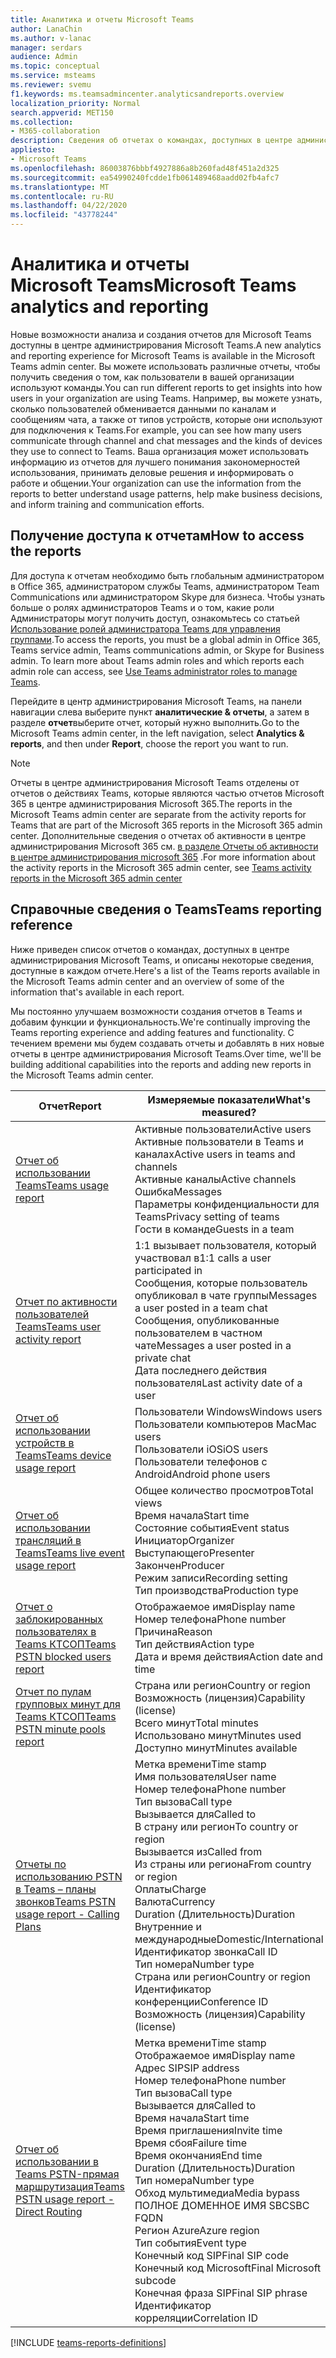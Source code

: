 ```yaml
---
title: Аналитика и отчеты Microsoft Teams
author: LanaChin
ms.author: v-lanac
manager: serdars
audience: Admin
ms.topic: conceptual
ms.service: msteams
ms.reviewer: svemu
f1.keywords: ms.teamsadmincenter.analyticsandreports.overview
localization_priority: Normal
search.appverid: MET150
ms.collection:
- M365-collaboration
description: Сведения об отчетах о командах, доступных в центре администрирования Microsoft Teams.
appliesto:
- Microsoft Teams
ms.openlocfilehash: 86003876bbbf4927886a8b260fad48f451a2d325
ms.sourcegitcommit: ea54990240fcdde1fb061489468aadd02fb4afc7
ms.translationtype: MT
ms.contentlocale: ru-RU
ms.lasthandoff: 04/22/2020
ms.locfileid: "43778244"
---
```

# <a name="microsoft-teams-analytics-and-reporting"></a><span data-ttu-id="872c4-103">Аналитика и отчеты Microsoft Teams</span><span class="sxs-lookup"><span data-stu-id="872c4-103">Microsoft Teams analytics and reporting</span></span>

<span data-ttu-id="872c4-104">Новые возможности анализа и создания отчетов для Microsoft Teams доступны в центре администрирования Microsoft Teams.</span><span class="sxs-lookup"><span data-stu-id="872c4-104">A new analytics and reporting experience for Microsoft Teams is available in the Microsoft Teams admin center.</span></span> <span data-ttu-id="872c4-105">Вы можете использовать различные отчеты, чтобы получить сведения о том, как пользователи в вашей организации используют команды.</span><span class="sxs-lookup"><span data-stu-id="872c4-105">You can run different reports to get insights into how users in your organization are using Teams.</span></span> <span data-ttu-id="872c4-106">Например, вы можете узнать, сколько пользователей обменивается данными по каналам и сообщениям чата, а также от типов устройств, которые они используют для подключения к Teams.</span><span class="sxs-lookup"><span data-stu-id="872c4-106">For example, you can see how many users communicate through channel and chat messages and the kinds of devices they use to connect to Teams.</span></span> <span data-ttu-id="872c4-107">Ваша организация может использовать информацию из отчетов для лучшего понимания закономерностей использования, принимать деловые решения и информировать о работе и общении.</span><span class="sxs-lookup"><span data-stu-id="872c4-107">Your organization can use the information from the reports to better understand usage patterns, help make business decisions, and inform training and communication efforts.</span></span>

## <a name="how-to-access-the-reports"></a><span data-ttu-id="872c4-108">Получение доступа к отчетам</span><span class="sxs-lookup"><span data-stu-id="872c4-108">How to access the reports</span></span>

<span data-ttu-id="872c4-109">Для доступа к отчетам необходимо быть глобальным администратором в Office 365, администратором службы Teams, администратором Team Communications или администратором Skype для бизнеса. Чтобы узнать больше о ролях администраторов Teams и о том, какие роли Администраторы могут получить доступ, ознакомьтесь со статьей [Использование ролей администратора Teams для управления группами](../using-admin-roles.md).</span><span class="sxs-lookup"><span data-stu-id="872c4-109">To access the reports, you must be a global admin in Office 365, Teams service admin, Teams communications admin, or Skype for Business admin. To learn more about Teams admin roles and which reports each admin role can access, see [Use Teams administrator roles to manage Teams](../using-admin-roles.md).</span></span>

<span data-ttu-id="872c4-110">Перейдите в центр администрирования Microsoft Teams, на панели навигации слева выберите пункт **аналитические & отчеты**, а затем в разделе **отчет**выберите отчет, который нужно выполнить.</span><span class="sxs-lookup"><span data-stu-id="872c4-110">Go to the Microsoft Teams admin center, in the left navigation, select **Analytics & reports**, and then under **Report**, choose the report you want to run.</span></span>

> [!NOTE]
> <span data-ttu-id="872c4-111">Отчеты в центре администрирования Microsoft Teams отделены от отчетов о действиях Teams, которые являются частью отчетов Microsoft 365 в центре администрирования Microsoft 365.</span><span class="sxs-lookup"><span data-stu-id="872c4-111">The reports in the Microsoft Teams admin center are separate from the activity reports for Teams that are part of the Microsoft 365 reports in the Microsoft 365 admin center.</span></span> <span data-ttu-id="872c4-112">Дополнительные сведения о отчетах об активности в центре администрирования Microsoft 365 см. [в разделе Отчеты об активности в центре администрирования microsoft 365](../teams-activity-reports.md) .</span><span class="sxs-lookup"><span data-stu-id="872c4-112">For more information about the activity reports in the Microsoft 365 admin center, see [Teams activity reports in the Microsoft 365 admin center](../teams-activity-reports.md)</span></span>

## <a name="teams-reporting-reference"></a><span data-ttu-id="872c4-113">Справочные сведения о Teams</span><span class="sxs-lookup"><span data-stu-id="872c4-113">Teams reporting reference</span></span>

<span data-ttu-id="872c4-114">Ниже приведен список отчетов о командах, доступных в центре администрирования Microsoft Teams, и описаны некоторые сведения, доступные в каждом отчете.</span><span class="sxs-lookup"><span data-stu-id="872c4-114">Here's a list of the Teams reports available in the Microsoft Teams admin center and an overview of some of the information that's available in each report.</span></span>

<span data-ttu-id="872c4-115">Мы постоянно улучшаем возможности создания отчетов в Teams и добавим функции и функциональность.</span><span class="sxs-lookup"><span data-stu-id="872c4-115">We're continually improving the Teams reporting experience and adding features and functionality.</span></span> <span data-ttu-id="872c4-116">С течением времени мы будем создавать отчеты и добавлять в них новые отчеты в центре администрирования Microsoft Teams.</span><span class="sxs-lookup"><span data-stu-id="872c4-116">Over time, we'll be building additional capabilities into the reports and adding new reports in the Microsoft Teams admin center.</span></span>

|<span data-ttu-id="872c4-117">Отчет</span><span class="sxs-lookup"><span data-stu-id="872c4-117">Report</span></span>  |<span data-ttu-id="872c4-118">Измеряемые показатели</span><span class="sxs-lookup"><span data-stu-id="872c4-118">What's measured?</span></span> |
|---------|---------|
|[<span data-ttu-id="872c4-119">Отчет об использовании Teams</span><span class="sxs-lookup"><span data-stu-id="872c4-119">Teams usage report</span></span>](teams-usage-report.md)  |  <span data-ttu-id="872c4-120">Активные пользователи</span><span class="sxs-lookup"><span data-stu-id="872c4-120">Active users</span></span><br/><span data-ttu-id="872c4-121">Активные пользователи в Teams и каналах</span><span class="sxs-lookup"><span data-stu-id="872c4-121">Active users in teams and channels</span></span><br/><span data-ttu-id="872c4-122">Активные каналы</span><span class="sxs-lookup"><span data-stu-id="872c4-122">Active channels</span></span><br/><span data-ttu-id="872c4-123">Ошибка</span><span class="sxs-lookup"><span data-stu-id="872c4-123">Messages</span></span><br/><span data-ttu-id="872c4-124">Параметры конфиденциальности для Teams</span><span class="sxs-lookup"><span data-stu-id="872c4-124">Privacy setting of  teams</span></span><br/><span data-ttu-id="872c4-125">Гости в команде</span><span class="sxs-lookup"><span data-stu-id="872c4-125">Guests in a team</span></span>   |
|[<span data-ttu-id="872c4-126">Отчет по активности пользователей Teams</span><span class="sxs-lookup"><span data-stu-id="872c4-126">Teams user activity report</span></span>](user-activity-report.md)  |  <span data-ttu-id="872c4-127">1:1 вызывает пользователя, который участвовал в</span><span class="sxs-lookup"><span data-stu-id="872c4-127">1:1 calls a user participated in</span></span><br/><span data-ttu-id="872c4-128">Сообщения, которые пользователь опубликовал в чате группы</span><span class="sxs-lookup"><span data-stu-id="872c4-128">Messages a user posted in a team chat</span></span><br/><span data-ttu-id="872c4-129">Сообщения, опубликованные пользователем в частном чате</span><span class="sxs-lookup"><span data-stu-id="872c4-129">Messages a user posted in a private chat</span></span><br/><span data-ttu-id="872c4-130">Дата последнего действия пользователя</span><span class="sxs-lookup"><span data-stu-id="872c4-130">Last activity date of a user</span></span>     |
|[<span data-ttu-id="872c4-131">Отчет об использовании устройств в Teams</span><span class="sxs-lookup"><span data-stu-id="872c4-131">Teams device usage report</span></span>](device-usage-report.md)   |  <span data-ttu-id="872c4-132">Пользователи Windows</span><span class="sxs-lookup"><span data-stu-id="872c4-132">Windows users</span></span><br/><span data-ttu-id="872c4-133">Пользователи компьютеров Mac</span><span class="sxs-lookup"><span data-stu-id="872c4-133">Mac users</span></span><br/><span data-ttu-id="872c4-134">Пользователи iOS</span><span class="sxs-lookup"><span data-stu-id="872c4-134">iOS users</span></span><br/><span data-ttu-id="872c4-135">Пользователи телефонов с Android</span><span class="sxs-lookup"><span data-stu-id="872c4-135">Android phone users</span></span>     |
|[<span data-ttu-id="872c4-136">Отчет об использовании трансляций в Teams</span><span class="sxs-lookup"><span data-stu-id="872c4-136">Teams live event usage report</span></span>](teams-live-event-usage-report.md)   |  <span data-ttu-id="872c4-137">Общее количество просмотров</span><span class="sxs-lookup"><span data-stu-id="872c4-137">Total views</span></span><br><span data-ttu-id="872c4-138">Время начала</span><span class="sxs-lookup"><span data-stu-id="872c4-138">Start time</span></span><br><span data-ttu-id="872c4-139">Состояние события</span><span class="sxs-lookup"><span data-stu-id="872c4-139">Event status</span></span><br><span data-ttu-id="872c4-140">Инициатор</span><span class="sxs-lookup"><span data-stu-id="872c4-140">Organizer</span></span><br><span data-ttu-id="872c4-141">Выступающего</span><span class="sxs-lookup"><span data-stu-id="872c4-141">Presenter</span></span><br><span data-ttu-id="872c4-142">Закончен</span><span class="sxs-lookup"><span data-stu-id="872c4-142">Producer</span></span><br><span data-ttu-id="872c4-143">Режим записи</span><span class="sxs-lookup"><span data-stu-id="872c4-143">Recording setting</span></span><br><span data-ttu-id="872c4-144">Тип производства</span><span class="sxs-lookup"><span data-stu-id="872c4-144">Production type</span></span>    |
|[<span data-ttu-id="872c4-145">Отчет о заблокированных пользователях в Teams КТСОП</span><span class="sxs-lookup"><span data-stu-id="872c4-145">Teams PSTN blocked users report</span></span>](pstn-blocked-users-report.md)   |  <span data-ttu-id="872c4-146">Отображаемое имя</span><span class="sxs-lookup"><span data-stu-id="872c4-146">Display name</span></span><br><span data-ttu-id="872c4-147">Номер телефона</span><span class="sxs-lookup"><span data-stu-id="872c4-147">Phone number</span></span><br><span data-ttu-id="872c4-148">Причина</span><span class="sxs-lookup"><span data-stu-id="872c4-148">Reason</span></span><br><span data-ttu-id="872c4-149">Тип действия</span><span class="sxs-lookup"><span data-stu-id="872c4-149">Action type</span></span><br><span data-ttu-id="872c4-150">Дата и время действия</span><span class="sxs-lookup"><span data-stu-id="872c4-150">Action date and time</span></span>   |
|[<span data-ttu-id="872c4-151">Отчет по пулам групповых минут для Teams КТСОП</span><span class="sxs-lookup"><span data-stu-id="872c4-151">Teams PSTN minute pools report</span></span>](pstn-minute-pools-report.md) |  <span data-ttu-id="872c4-152">Страна или регион</span><span class="sxs-lookup"><span data-stu-id="872c4-152">Country or region</span></span><br><span data-ttu-id="872c4-153">Возможность (лицензия)</span><span class="sxs-lookup"><span data-stu-id="872c4-153">Capability (license)</span></span> <br><span data-ttu-id="872c4-154">Всего минут</span><span class="sxs-lookup"><span data-stu-id="872c4-154">Total minutes</span></span><br><span data-ttu-id="872c4-155">Использовано минут</span><span class="sxs-lookup"><span data-stu-id="872c4-155">Minutes used</span></span><br><span data-ttu-id="872c4-156">Доступно минут</span><span class="sxs-lookup"><span data-stu-id="872c4-156">Minutes available</span></span>|
|[<span data-ttu-id="872c4-157">Отчеты по использованию PSTN в Teams – планы звонков</span><span class="sxs-lookup"><span data-stu-id="872c4-157">Teams PSTN usage report - Calling Plans</span></span>](pstn-usage-report.md#calling-plans)|  <span data-ttu-id="872c4-158">Метка времени</span><span class="sxs-lookup"><span data-stu-id="872c4-158">Time stamp</span></span><br><span data-ttu-id="872c4-159">Имя пользователя</span><span class="sxs-lookup"><span data-stu-id="872c4-159">User name</span></span><br><span data-ttu-id="872c4-160">Номер телефона</span><span class="sxs-lookup"><span data-stu-id="872c4-160">Phone number</span></span><br><span data-ttu-id="872c4-161">Тип вызова</span><span class="sxs-lookup"><span data-stu-id="872c4-161">Call type</span></span> <br><span data-ttu-id="872c4-162">Вызывается для</span><span class="sxs-lookup"><span data-stu-id="872c4-162">Called to</span></span><br><span data-ttu-id="872c4-163">В страну или регион</span><span class="sxs-lookup"><span data-stu-id="872c4-163">To country or region</span></span> <br><span data-ttu-id="872c4-164">Вызывается из</span><span class="sxs-lookup"><span data-stu-id="872c4-164">Called from</span></span> <br><span data-ttu-id="872c4-165">Из страны или региона</span><span class="sxs-lookup"><span data-stu-id="872c4-165">From country or region</span></span><br><span data-ttu-id="872c4-166">Оплаты</span><span class="sxs-lookup"><span data-stu-id="872c4-166">Charge</span></span><br><span data-ttu-id="872c4-167">Валюта</span><span class="sxs-lookup"><span data-stu-id="872c4-167">Currency</span></span><br><span data-ttu-id="872c4-168">Duration (Длительность)</span><span class="sxs-lookup"><span data-stu-id="872c4-168">Duration</span></span><br><span data-ttu-id="872c4-169">Внутренние и международные</span><span class="sxs-lookup"><span data-stu-id="872c4-169">Domestic/International</span></span><br><span data-ttu-id="872c4-170">Идентификатор звонка</span><span class="sxs-lookup"><span data-stu-id="872c4-170">Call ID</span></span><br><span data-ttu-id="872c4-171">Тип номера</span><span class="sxs-lookup"><span data-stu-id="872c4-171">Number type</span></span><br><span data-ttu-id="872c4-172">Страна или регион</span><span class="sxs-lookup"><span data-stu-id="872c4-172">Country or region</span></span><br><span data-ttu-id="872c4-173">Идентификатор конференции</span><span class="sxs-lookup"><span data-stu-id="872c4-173">Conference ID</span></span><br><span data-ttu-id="872c4-174">Возможность (лицензия)</span><span class="sxs-lookup"><span data-stu-id="872c4-174">Capability (license)</span></span>|
|[<span data-ttu-id="872c4-175">Отчет об использовании в Teams PSTN-прямая маршрутизация</span><span class="sxs-lookup"><span data-stu-id="872c4-175">Teams PSTN usage report - Direct Routing</span></span>](pstn-usage-report.md#direct-routing)  |  <span data-ttu-id="872c4-176">Метка времени</span><span class="sxs-lookup"><span data-stu-id="872c4-176">Time stamp</span></span><br><span data-ttu-id="872c4-177">Отображаемое имя</span><span class="sxs-lookup"><span data-stu-id="872c4-177">Display name</span></span><br><span data-ttu-id="872c4-178">Адрес SIP</span><span class="sxs-lookup"><span data-stu-id="872c4-178">SIP address</span></span><br><span data-ttu-id="872c4-179">Номер телефона</span><span class="sxs-lookup"><span data-stu-id="872c4-179">Phone number</span></span> <br><span data-ttu-id="872c4-180">Тип вызова</span><span class="sxs-lookup"><span data-stu-id="872c4-180">Call type</span></span><br><span data-ttu-id="872c4-181">Вызывается для</span><span class="sxs-lookup"><span data-stu-id="872c4-181">Called to</span></span><br><span data-ttu-id="872c4-182">Время начала</span><span class="sxs-lookup"><span data-stu-id="872c4-182">Start time</span></span><br><span data-ttu-id="872c4-183">Время приглашения</span><span class="sxs-lookup"><span data-stu-id="872c4-183">Invite time</span></span><br><span data-ttu-id="872c4-184">Время сбоя</span><span class="sxs-lookup"><span data-stu-id="872c4-184">Failure time</span></span><br><span data-ttu-id="872c4-185">Время окончания</span><span class="sxs-lookup"><span data-stu-id="872c4-185">End time</span></span><br><span data-ttu-id="872c4-186">Duration (Длительность)</span><span class="sxs-lookup"><span data-stu-id="872c4-186">Duration</span></span><br><span data-ttu-id="872c4-187">Тип номера</span><span class="sxs-lookup"><span data-stu-id="872c4-187">Number type</span></span><br><span data-ttu-id="872c4-188">Обход мультимедиа</span><span class="sxs-lookup"><span data-stu-id="872c4-188">Media bypass</span></span><br><span data-ttu-id="872c4-189">ПОЛНОЕ ДОМЕННОЕ ИМЯ SBC</span><span class="sxs-lookup"><span data-stu-id="872c4-189">SBC FQDN</span></span><br><span data-ttu-id="872c4-190">Регион Azure</span><span class="sxs-lookup"><span data-stu-id="872c4-190">Azure region</span></span><br><span data-ttu-id="872c4-191">Тип события</span><span class="sxs-lookup"><span data-stu-id="872c4-191">Event type</span></span><br><span data-ttu-id="872c4-192">Конечный код SIP</span><span class="sxs-lookup"><span data-stu-id="872c4-192">Final SIP code</span></span><br><span data-ttu-id="872c4-193">Конечный код Microsoft</span><span class="sxs-lookup"><span data-stu-id="872c4-193">Final Microsoft subcode</span></span><br><span data-ttu-id="872c4-194">Конечная фраза SIP</span><span class="sxs-lookup"><span data-stu-id="872c4-194">Final SIP phrase</span></span><br><span data-ttu-id="872c4-195">Идентификатор корреляции</span><span class="sxs-lookup"><span data-stu-id="872c4-195">Correlation ID</span></span>  |

[!INCLUDE [teams-reports-definitions](../includes/teams-reports-definitions.md)]

